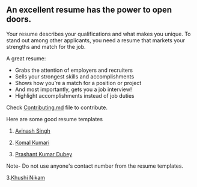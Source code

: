 ## An excellent resume has the power to open doors.

Your resume describes your qualifications and what makes you unique. To stand out among other applicants, you need a resume that markets your strengths and match for the job.

A great resume:

- Grabs the attention of employers and recruiters
- Sells your strongest skills and accomplishments
- Shows how you’re a match for a position or project
- And most importantly, gets you a job interview!
- Highlight accomplishments instead of job duties

Check [Contributing.md](https://github.com/avinash201199/Resume-Templates/blob/main/CONTRIBUTING.md) file to contribute.

Here are some good resume templates <br>

1. [Avinash Singh](https://drive.google.com/file/d/1i6VqeJlpyN4nDZCsO4gNhm1M6DUMcRjL/view?usp=sharing)
2. [Komal Kumari](https://drive.google.com/file/d/1Krzx0oEX9EOQ65l8UuCYvsD3Bub91ZUn/view?usp=sharing)

3. [Prashant Kumar Dubey](https://drive.google.com/drive/folders/1rF40RIudlg37fhuoAE4drXNu_bhaLnIg)

Note- Do not use anyone's contact number from the resume templates.

3.[Khushi Nikam](https://drive.google.com/file/d/1-10TmFaJfvMMAkX6U4AwbWcX4mI8dvX1/view?usp=drivesdk)
